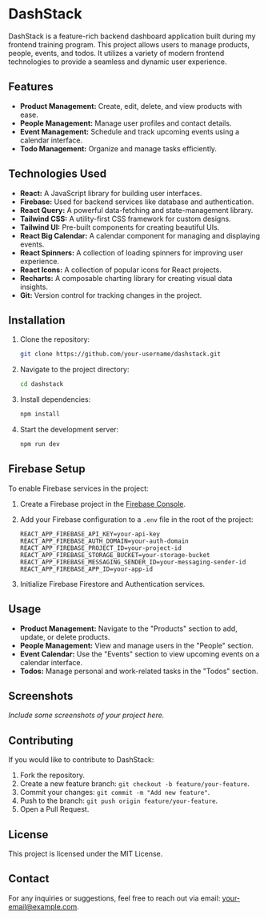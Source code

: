 # DashStack

DashStack is a feature-rich backend dashboard application built during my frontend training program. This project allows users to manage products, people, events, and todos. It utilizes a variety of modern frontend technologies to provide a seamless and dynamic user experience.

## Features

- **Product Management:** Create, edit, delete, and view products with ease.
- **People Management:** Manage user profiles and contact details.
- **Event Management:** Schedule and track upcoming events using a calendar interface.
- **Todo Management:** Organize and manage tasks efficiently.

## Technologies Used

- **React:** A JavaScript library for building user interfaces.
- **Firebase:** Used for backend services like database and authentication.
- **React Query:** A powerful data-fetching and state-management library.
- **Tailwind CSS:** A utility-first CSS framework for custom designs.
- **Tailwind UI:** Pre-built components for creating beautiful UIs.
- **React Big Calendar:** A calendar component for managing and displaying events.
- **React Spinners:** A collection of loading spinners for improving user experience.
- **React Icons:** A collection of popular icons for React projects.
- **Recharts:** A composable charting library for creating visual data insights.
- **Git:** Version control for tracking changes in the project.

## Installation

1. Clone the repository:

    ```bash
    git clone https://github.com/your-username/dashstack.git
    ```

2. Navigate to the project directory:

    ```bash
    cd dashstack
    ```

3. Install dependencies:

    ```bash
    npm install
    ```

4. Start the development server:

    ```bash
    npm run dev
    ```

## Firebase Setup

To enable Firebase services in the project:

1. Create a Firebase project in the [Firebase Console](https://console.firebase.google.com/).
2. Add your Firebase configuration to a `.env` file in the root of the project:

    ```env
    REACT_APP_FIREBASE_API_KEY=your-api-key
    REACT_APP_FIREBASE_AUTH_DOMAIN=your-auth-domain
    REACT_APP_FIREBASE_PROJECT_ID=your-project-id
    REACT_APP_FIREBASE_STORAGE_BUCKET=your-storage-bucket
    REACT_APP_FIREBASE_MESSAGING_SENDER_ID=your-messaging-sender-id
    REACT_APP_FIREBASE_APP_ID=your-app-id
    ```

3. Initialize Firebase Firestore and Authentication services.

## Usage

- **Product Management:** Navigate to the "Products" section to add, update, or delete products.
- **People Management:** View and manage users in the "People" section.
- **Event Calendar:** Use the "Events" section to view upcoming events on a calendar interface.
- **Todos:** Manage personal and work-related tasks in the "Todos" section.

## Screenshots

_Include some screenshots of your project here._

## Contributing

If you would like to contribute to DashStack:

1. Fork the repository.
2. Create a new feature branch: `git checkout -b feature/your-feature`.
3. Commit your changes: `git commit -m "Add new feature"`.
4. Push to the branch: `git push origin feature/your-feature`.
5. Open a Pull Request.

## License

This project is licensed under the MIT License.

## Contact

For any inquiries or suggestions, feel free to reach out via email: your-email@example.com.
